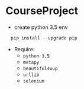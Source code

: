 # CourseProject



- create python 3.5 env
```Python
  pip install --upgrade pip
```
- Require:
  - ```python 3.5```
  - ```metapy```
  - ```beautifulsoup```
  - ```urllib```
  - ```selenium```
  

